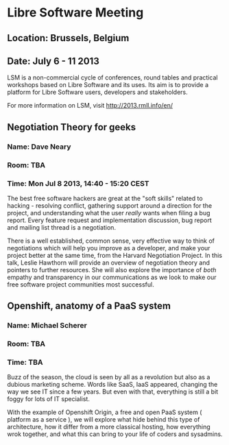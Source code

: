 # Libre Software Meeting
## Location: Brussels, Belgium
## Date: July 6 - 11 2013

LSM is a non-commercial cycle of conferences, round tables and practical workshops 
based on Libre Software and its uses. Its aim is to provide a platform for Libre 
Software users, developers and stakeholders.

For more information on LSM, visit http://2013.rmll.info/en/


## Negotiation Theory for geeks
### Name: Dave Neary
### Room: TBA
### Time: Mon Jul 8 2013, 14:40 - 15:20 CEST

The best free software hackers are great at the "soft skills" related to 
hacking - resolving conflict, gathering support around a direction for 
the project, and understanding what the user *really* wants when filing 
a bug report. Every feature request and implementation discussion, bug 
report and mailing list thread is a negotiation.

There is a well established, common sense, very effective way to think 
of negotiations which will help you improve as a developer, and make 
your project better at the same time, from the Harvard Negotiation 
Project. In this talk, Leslie Hawthorn will provide an overview of 
negotiation theory and pointers to further resources. She will also 
explore the importance of *both* empathy and transparency in our 
communications as we look to make our free software project communities 
most successful.



## Openshift, anatomy of a PaaS system
### Name: Michael Scherer
### Room: TBA
### Time: TBA

Buzz of the season, the cloud is seen by all as a revolution but also as a dubious marketing scheme. Words like SaaS, IaaS appeared, changing the way we see IT since a few years. But even with that, everything is still a bit foggy for lots of IT specialist.

With the example of Openshift Origin, a free and open PaaS system ( platform as a service ), we will explore what hide behind this type of architecture, how it differ from a more classical hosting, how everything wrok together, and what this can bring to your life of coders and sysadmins.
